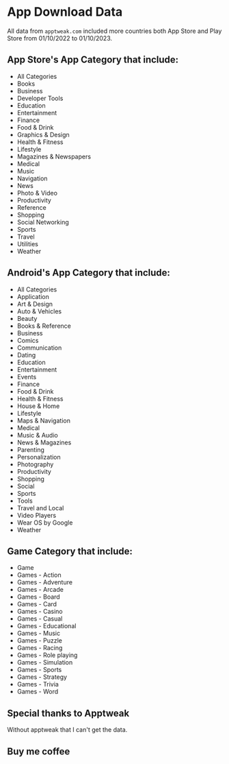 # App Download Data
All data from `apptweak.com` included more countries both App Store and Play Store from 01/10/2022 to 01/10/2023.

## App Store's App Category that include:
- All Categories
- Books
- Business
- Developer Tools
- Education
- Entertainment
- Finance
- Food & Drink
- Graphics & Design
- Health & Fitness
- Lifestyle
- Magazines & Newspapers
- Medical
- Music
- Navigation
- News
- Photo & Video
- Productivity
- Reference
- Shopping
- Social Networking
- Sports
- Travel
- Utilities
- Weather

## Android's App Category that include:
- All Categories
- Application
- Art & Design
- Auto & Vehicles
- Beauty
- Books & Reference
- Business
- Comics
- Communication
- Dating
- Education
- Entertainment
- Events
- Finance
- Food & Drink
- Health & Fitness
- House & Home
- Lifestyle
- Maps & Navigation
- Medical
- Music & Audio
- News & Magazines
- Parenting
- Personalization
- Photography
- Productivity
- Shopping
- Social
- Sports
- Tools
- Travel and Local
- Video Players
- Wear OS by Google
- Weather

## Game Category that include:
- Game
- Games - Action
- Games - Adventure
- Games - Arcade
- Games - Board
- Games - Card
- Games - Casino
- Games - Casual
- Games - Educational
- Games - Music
- Games - Puzzle
- Games - Racing
- Games - Role playing
- Games - Simulation
- Games - Sports
- Games - Strategy
- Games - Trivia
- Games - Word

## Special thanks to Apptweak
Without apptweak that I can't get the data.

## Buy me coffee

